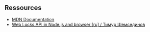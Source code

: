 ## Ressources

- [MDN Documentation](https://developer.mozilla.org/en-US/docs/Web/API/Web_Locks_API)
- [Web Locks API in Node.js and browser [ru] / Тимур Шемсединов](https://www.youtube.com/watch?v=auMM-uV12F0)
